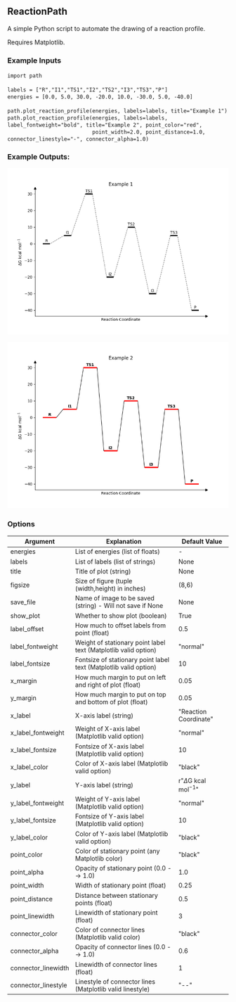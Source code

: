 ## ReactionPath
A simple Python script to automate the drawing of a reaction profile.

Requires Matplotlib.

### Example Inputs
```
import path

labels = ["R","I1","TS1","I2","TS2","I3","TS3","P"]
energies = [0.0, 5.0, 30.0, -20.0, 10.0, -30.0, 5.0, -40.0]

path.plot_reaction_profile(energies, labels=labels, title="Example 1")
path.plot_reaction_profile(energies, labels=labels, label_fontweight="bold", title="Example 2", point_color="red",
                           point_width=2.0, point_distance=1.0, connector_linestyle="-", connector_alpha=1.0)

```

### Example Outputs:
![Example 1](examples/example1.png)

![Example 2](examples/example2.png)

### Options


| Argument            | Explanation                                                       | Default Value                |
|---------------------|-------------------------------------------------------------------|------------------------------|
| energies            | List of energies (list of floats)                                 | -                            |
| labels              | List of labels (list of strings)                                  | None                         |
| title               | Title of plot (string)                                            | None                         |
| figsize             | Size of figure (tuple (width,height) in inches)                   | (8,6)                        |
| save_file           | Name of image to be saved (string) - Will not save if None        | None                         |
| show_plot           | Whether to show plot (boolean)                                    | True                         |
| label_offset        | How much to offset labels from point (float)                      | 0.5                          |
| label_fontweight    | Weight of stationary point label text (Matplotlib valid option)   | "normal"                     |
| label_fontsize      | Fontsize of stationary point label text (Matplotlib valid option) | 10                           |
| x_margin            | How much margin to put on left and right of plot (float)          | 0.05                         |
| y_margin            | How much margin to put on top and bottom of plot (float)          | 0.05                         |
| x_label             | X-axis label (string)                                             | "Reaction Coordinate"        |
| x_label_fontweight  | Weight of X-axis label (Matplotlib valid option)                  | "normal"                     |
| x_label_fontsize    | Fontsize of X-axis label (Matplotlib valid option)                | 10                           |
| x_label_color       | Color of X-axis label (Matplotlib valid option)                   | "black"                      |
| y_label             | Y-axis label (string)                                             | r"$\Delta$G kcal mol$^{-1}$" |
| y_label_fontweight  | Weight of Y-axis label (Matplotlib valid option)                  | "normal"                     |
| y_label_fontsize    | Fontsize of Y-axis label (Matplotlib valid option)                | 10                           |
| y_label_color       | Color of Y-axis label (Matplotlib valid option)                   | "black"                      |
| point_color         | Color of stationary point (any Matplotlib color)                  | "black"                      |
| point_alpha         | Opacity of stationary point (0.0 --> 1.0)                         | 1.0                          |
| point_width         | Width of stationary point (float)                                 | 0.25                         |
| point_distance      | Distance between stationary points (float)                        | 0.5                          |
| point_linewidth     | Linewidth of stationary point (float)                             | 3                            |
| connector_color     | Color of connector lines (Matplotlib valid color)                 | "black"                      |
| connector_alpha     | Opacity of connector lines (0.0 --> 1.0)                          | 0.6                          |
| connector_linewidth | Linewidth of connector lines (float)                              | 1                            |
| connector_linestyle | Linestyle of connector lines (Matplotlib valid linestyle)         | "--"                         |

